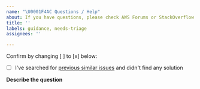 ```yaml
---
name: "\U0001F4AC Questions / Help"
about: If you have questions, please check AWS Forums or StackOverflow
title: ''
labels: guidance, needs-triage
assignees: ''

---
```


Confirm by changing [ ] to [x] below:
- [ ] I've searched for [previous similar issues](https://github.com/aws/aws-iot-device-sdk-java-v2/issues) and didn't find any solution

**Describe the question**